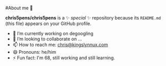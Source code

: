 #About me 👋


**chris5pens/chris5pens** is a ✨ _special_ ✨ repository because its `README.md` (this file) appears on your GitHub profile.


- 🔭 I’m currently working on degoogling
- 👯 I’m looking to collaborate on ...
- 📫 How to reach me: chris@kingslynnux.com
- 😄 Pronouns: he/him
- ⚡ Fun fact: I'm 68, still working and still learning.

